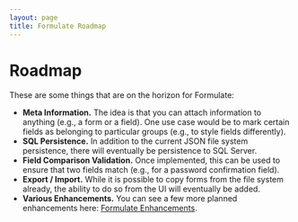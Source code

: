 ```yaml
---
layout: page
title: Formulate Roadmap
---
```


# Roadmap
These are some things that are on the horizon for Formulate:

* **Meta Information.** The idea is that you can attach information to anything (e.g., a form or a field). One use case would be to mark certain fields as belonging to particular groups (e.g., to style fields differently).
* **SQL Persistence.** In addition to the current JSON file system persistence, there will eventually be persistence to SQL Server.
* **Field Comparison Validation.** Once implemented, this can be used to ensure that two fields match (e.g., for a password confirmation field).
* **Export / Import.** While it is possible to copy forms from the file system already, the ability to do so from the UI will eventually be added.
* **Various Enhancements.** You can see a few more planned enhancements here: [Formulate Enhancements](https://github.com/rhythmagency/formulate/labels/enhancement).
